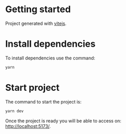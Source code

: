 # Getting started

Project generated with [vitejs](https://vitejs.dev/).

# Install dependencies

To install dependencies use the command:

```bash
yarn
```

# Start project

The command to start the project is:

```bash
yarn dev
```

Once the project is ready you will be able to access on: [http://localhost:5173/](http://localhost:5173/).
